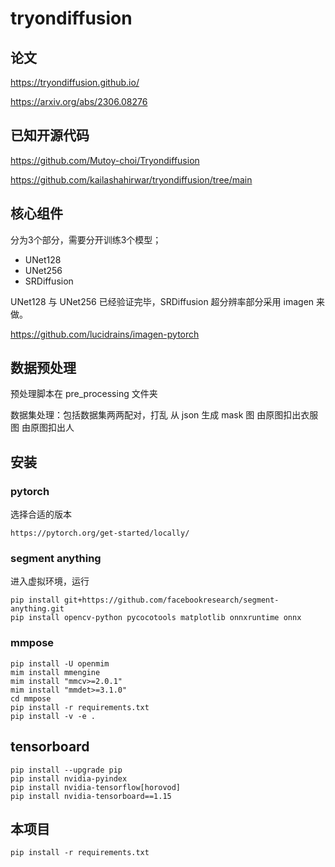 # tryondiffusion

## 论文

https://tryondiffusion.github.io/

https://arxiv.org/abs/2306.08276

## 已知开源代码

https://github.com/Mutoy-choi/Tryondiffusion

https://github.com/kailashahirwar/tryondiffusion/tree/main

## 核心组件

分为3个部分，需要分开训练3个模型；

- UNet128
- UNet256
- SRDiffusion

UNet128 与 UNet256 已经验证完毕，SRDiffusion 超分辨率部分采用 imagen 来做。

https://github.com/lucidrains/imagen-pytorch

## 数据预处理

预处理脚本在 pre_processing 文件夹

数据集处理：包括数据集两两配对，打乱
从 json 生成 mask 图
由原图扣出衣服图
由原图扣出人


## 安装

### pytorch

选择合适的版本
```
https://pytorch.org/get-started/locally/
```

### segment anything

进入虚拟环境，运行 
```
pip install git+https://github.com/facebookresearch/segment-anything.git
pip install opencv-python pycocotools matplotlib onnxruntime onnx
```

### mmpose

```
pip install -U openmim
mim install mmengine
mim install "mmcv>=2.0.1"
mim install "mmdet>=3.1.0"
cd mmpose
pip install -r requirements.txt
pip install -v -e .
```

## tensorboard

```
pip install --upgrade pip
pip install nvidia-pyindex
pip install nvidia-tensorflow[horovod]
pip install nvidia-tensorboard==1.15
```

## 

## 本项目

```
pip install -r requirements.txt
```